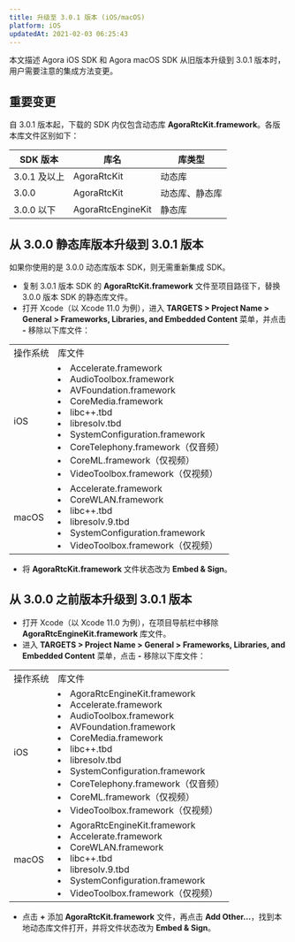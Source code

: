 ```yaml
---
title: 升级至 3.0.1 版本 (iOS/macOS)
platform: iOS
updatedAt: 2021-02-03 06:25:43
---
```

本文描述 Agora iOS SDK 和 Agora macOS SDK 从旧版本升级到 3.0.1 版本时，用户需要注意的集成方法变更。

## 重要变更

自 3.0.1 版本起，下载的 SDK 内仅包含动态库 **AgoraRtcKit.framework**。各版本库文件区别如下：


| SDK 版本 | 库名 | 库类型 |
| ---------------- | ---------------- | ---------------- |
| 3.0.1 及以上      | AgoraRtcKit      | 动态库      |
| 3.0.0      | AgoraRtcKit      | 动态库、静态库      |
| 3.0.0 以下      | AgoraRtcEngineKit      | 静态库      |

## 从 3.0.0 静态库版本升级到 3.0.1 版本

<div class="alert note">如果你使用的是 3.0.0 动态库版本 SDK，则无需重新集成 SDK。</div>

- 复制 3.0.1 版本 SDK 的 **AgoraRtcKit.framework** 文件至项目路径下，替换 3.0.0 版本 SDK 的静态库文件。
- 打开 Xcode（以 Xcode 11.0 为例），进入 **TARGETS > Project Name > General > Frameworks, Libraries, and Embedded Content** 菜单，并点击 **-** 移除以下库文件：

<table>
     <tr>
         <td>操作系统</td>
         <td>库文件</td>
      </tr>
     <tr>
         <td>iOS</td>
         <td><li>Accelerate.framework<li>AudioToolbox.framework<li>AVFoundation.framework<li>CoreMedia.framework<li>libc++.tbd<li>libresolv.tbd<li>SystemConfiguration.framework<li>CoreTelephony.framework（仅音频）<li>CoreML.framework（仅视频）<li>VideoToolbox.framework（仅视频）</li></td>
     </tr>
     <tr>
         <td>macOS</td>
         <td><li>Accelerate.framework<li>CoreWLAN.framework<li>libc++.tbd<li>libresolv.9.tbd
<li>SystemConfiguration.framework<li>VideoToolbox.framework（仅视频）</li></td>
     </tr>
 </table>

- 将 **AgoraRtcKit.framework** 文件状态改为 **Embed & Sign**。

## 从 3.0.0 之前版本升级到 3.0.1 版本

- 打开 Xcode（以 Xcode 11.0 为例），在项目导航栏中移除 **AgoraRtcEngineKit.framework** 库文件。
- 进入 **TARGETS > Project Name > General > Frameworks, Libraries, and Embedded Content** 菜单，点击 **-** 移除以下库文件：

<table>
    <tr>
        <td>操作系统</td>
        <td>库文件</td>
    </tr>
    <tr>
        <td>iOS</td>
        <td><li>AgoraRtcEngineKit.framework<li>Accelerate.framework<li>AudioToolbox.framework<li>AVFoundation.framework<li>CoreMedia.framework<li>libc++.tbd<li>libresolv.tbd<li>SystemConfiguration.framework<li>CoreTelephony.framework（仅音频）<li>CoreML.framework（仅视频）<li>VideoToolbox.framework（仅视频）</li></td>
    </tr>
    <tr>
        <td>macOS</td>
        <td><li>AgoraRtcEngineKit.framework<li>Accelerate.framework<li>CoreWLAN.framework<li>libc++.tbd<li>libresolv.9.tbd
<li>SystemConfiguration.framework<li>VideoToolbox.framework（仅视频）</li></td>
    </tr>
</table>

- 点击 **+** 添加 **AgoraRtcKit.framework** 文件，再点击 **Add Other…**，找到本地动态库文件打开，并将文件状态改为 **Embed & Sign**。